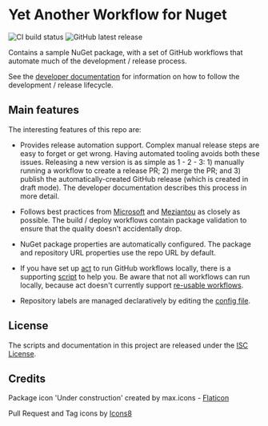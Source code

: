 # Yet Another Workflow for Nuget

![CI build status](https://github.com/richtea/YAWN/actions/workflows/ci.yml/badge.svg)
![GitHub latest release](https://img.shields.io/github/v/release/richtea/YAWN?include_prereleases&sort=semver)

Contains a sample NuGet package, with a set of GitHub workflows that automate much of the development / release process.

See the [developer documentation](./docs/DEVELOPMENT.md) for information on how to follow the development / release
lifecycle.

## Main features

The interesting features of this repo are:

- Provides release automation support. Complex manual release steps are easy to forget or get wrong. Having automated
  tooling avoids both these issues. Releasing a new version is as simple as 1 - 2 - 3: 1) manually running a workflow to
  create a release PR; 2) merge the PR; and 3) publish the automatically-created GitHub release (which is created in
  draft mode). The developer documentation describes this process in more detail.

- Follows best practices from
  [Microsoft](https://learn.microsoft.com/en-us/nuget/create-packages/package-authoring-best-practices) and
  [Meziantou](https://www.meziantou.net/ensuring-best-practices-for-nuget-packages.htm) as closely as possible. The
  build / deploy workflows contain package validation to ensure that the quality doesn't accidentally drop.

- NuGet package properties are automatically configured. The package and repository URL properties use the repo URL by
  default.

- If you have set up [act](https://github.com/nektos/act) to run GitHub workflows locally, there is a supporting
  [script](./scripts/localbuild) to help you. Be aware that not all workflows can run locally, because act doesn't
  currently support [re-usable workflows](https://docs.github.com/en/actions/using-workflows/reusing-workflows).

- Repository labels are managed declaratively by editing the [config file](./.github/labels.yml).

## License

The scripts and documentation in this project are released under the [ISC License](./LICENSE).

## Credits

Package icon 'Under construction' created by max.icons -
[Flaticon](https://www.flaticon.com/free-icons/under-construction)

Pull Request and Tag icons by [Icons8](https://icons8.com)
